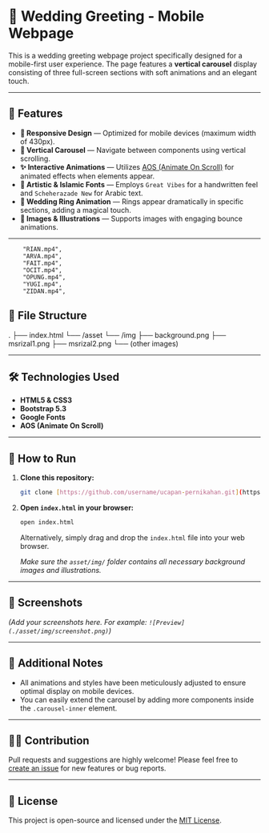 # 🎉 Wedding Greeting - Mobile Webpage

This is a wedding greeting webpage project specifically designed for a mobile-first user experience. The page features a **vertical carousel** display consisting of three full-screen sections with soft animations and an elegant touch.

---

## 🌟 Features

* **🌈 Responsive Design** — Optimized for mobile devices (maximum width of 430px).
* **🎠 Vertical Carousel** — Navigate between components using vertical scrolling.
* **✨ Interactive Animations** — Utilizes [AOS (Animate On Scroll)](https://michalsnik.github.io/aos/) for animated effects when elements appear.
* **🎨 Artistic & Islamic Fonts** — Employs `Great Vibes` for a handwritten feel and `Scheherazade New` for Arabic text.
* **💍 Wedding Ring Animation** — Rings appear dramatically in specific sections, adding a magical touch.
* **📸 Images & Illustrations** — Supports images with engaging bounce animations.

---
        "RIAN.mp4",
        "ARVA.mp4",
        "FAIT.mp4",
        "OCIT.mp4",
        "OPUNG.mp4",
        "YUGI.mp4",
        "ZIDAN.mp4",
## 📁 File Structure

.
├── index.html
└── /asset
└── /img
├── background.png
├── msrizal1.png
├── msrizal2.png
└── (other images)


---

## 🛠 Technologies Used

* **HTML5 & CSS3**
* **Bootstrap 5.3**
* **Google Fonts**
* **AOS (Animate On Scroll)**

---

## 🚀 How to Run

1.  **Clone this repository:**
    ```bash
    git clone [https://github.com/username/ucapan-pernikahan.git](https://github.com/username/ucapan-pernikahan.git)
    ```
2.  **Open `index.html` in your browser:**
    ```bash
    open index.html
    ```
    Alternatively, simply drag and drop the `index.html` file into your web browser.

    *Make sure the `asset/img/` folder contains all necessary background images and illustrations.*

---

## 📸 Screenshots

*(Add your screenshots here. For example: `![Preview](./asset/img/screenshot.png)`)*

---

## 📌 Additional Notes

* All animations and styles have been meticulously adjusted to ensure optimal display on mobile devices.
* You can easily extend the carousel by adding more components inside the `.carousel-inner` element.

---

## 🧑‍💻 Contribution

Pull requests and suggestions are highly welcome! Please feel free to [create an issue](https://github.com/username/ucapan-pernikahan/issues) for new features or bug reports.

---

## 📄 License

This project is open-source and licensed under the [MIT License](LICENSE).